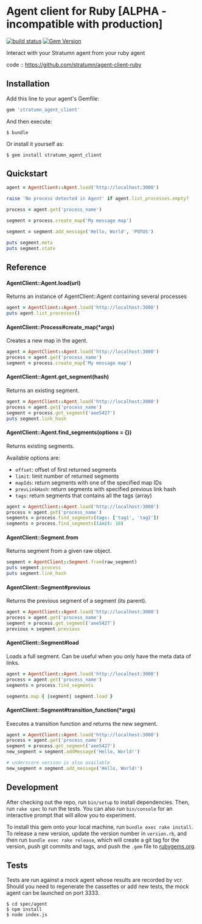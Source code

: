 # Agent client for Ruby [ALPHA - incompatible with production]

[![build status](https://travis-ci.org/stratumn/agent-client-ruby.svg?branch=master)](https://travis-ci.org/stratumn/agent-client-ruby.svg?branch=master)
[![Gem Version](https://badge.fury.io/rb/stratumn_agent_client.svg)](https://badge.fury.io/rb/stratumn_agent_client)

Interact with your Stratumn agent from your ruby agent

code  :: https://github.com/stratumn/agent-client-ruby

## Installation

Add this line to your agent's Gemfile:

```ruby
gem 'stratumn_agent_client'
```

And then execute:

    $ bundle

Or install it yourself as:

    $ gem install stratumn_agent_client

## Quickstart

```ruby
agent = AgentClient::Agent.load('http://localhost:3000')

raise 'No process detected in Agent' if agent.list_processes.empty?

process = agent.get('process_name')

segment = process.create_map('My message map')

segment = segment.add_message('Hello, World', 'POTUS')

puts segment.meta
puts segment.state
```

## Reference

#### AgentClient::Agent.load(url)

Returns an instance of AgentClient::Agent containing several processes

```ruby
agent = AgentClient::Agent.load('http://localhost:3000')
puts agent.list_processes()
```

#### AgentClient::Process#create_map(*args)

Creates a new map in the agent.

```ruby
agent = AgentClient::Agent.load('http://localhost:3000')
process = agent.get('process_name')
segment = process.create_map('My message map')
```

#### AgentClient::Agent.get_segment(hash)

Returns an existing segment.

```ruby
agent = AgentClient::Agent.load('http://localhost:3000')
process = agent.get('process_name')
segment = process.get_segment('aee5427')
puts segment.link_hash
```

#### AgentClient::Agent.find_segments(options = {})

Returns existing segments.

Available options are:
- `offset`: offset of first returned segments
- `limit`: limit number of returned segments
- `mapIds`: return segments with one of the specified map IDs
- `prevLinkHash`: return segments with specified previous link hash
- `tags`: return segments that contains all the tags (array)

```ruby
agent = AgentClient::Agent.load('http://localhost:3000')
process = agent.get('process_name')
segments = process.find_segments(tags: ['tag1', 'tag2'])
segments = process.find_segments(limit: 10)
```

#### AgentClient::Segment.from

Returns segment from a given raw object.

```ruby
segment = AgentClient::Segment.from(raw_segment)
puts segment.process
puts segment.link_hash
```

#### AgentClient::Segment#previous

Returns the previous segment of a segment (its parent).

```ruby
agent = AgentClient::Agent.load('http://localhost:3000')
process = agent.get('process_name')
segment = process.get_segment('aee5427')
previous = segment.previous
```

#### AgentClient::Segment#load

Loads a full segment. Can be useful when you only have the meta data of links.

```ruby
agent = AgentClient::Agent.load('http://localhost:3000')
process = agent.get('process_name')
segments = process.find_segments

segments.map { |segment| segment.load }
```

#### AgentClient::Segment#transition_function(*args)

Executes a transition function and returns the new segment.

```ruby
agent = AgentClient::Agent.load('http://localhost:3000')
process = agent.get('process_name')
segment = process.get_segment('aee5427')
new_segment = segment.addMessage('Hello, World!')

# underscore version is also available
new_segment = segment.add_message('Hello, World!')
```

## Development

After checking out the repo, run `bin/setup` to install dependencies. Then, run `rake spec` to run the tests. You can also run `bin/console` for an interactive prompt that will allow you to experiment.

To install this gem onto your local machine, run `bundle exec rake install`. To release a new version, update the version number in `version.rb`, and then run `bundle exec rake release`, which will create a git tag for the version, push git commits and tags, and push the `.gem` file to [rubygems.org](https://rubygems.org).

## Tests

Tests are run against a mock agent whose results are recorded by vcr.
Should you need to regenerate the cassettes or add new tests, the mock agent can be launched on port 3333.

```
$ cd spec/agent
$ npm install
$ node index.js
```
